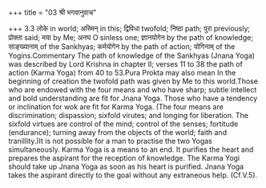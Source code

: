 +++
title = "03 श्री भगवानुवाच"

+++
3.3 लोके in world; अस्मिन् in this; द्विविधा twofold; निष्ठा path; पुरा
previously; प्रोक्ता said; मया by Me; अनघ O sinless one; ज्ञानयोगेन by
the path of knowledge; साङ्ख्यानाम् of the Sankhyas; कर्मयोगेन by the
path of action; योगिनाम् of the Yogins.Commentary The path of knowledge
of the Sankhyas (Jnana Yoga) was described by Lord Krishna in chapter
II; verses 11 to 38 the path of action (Karma Yoga) from 40 to 53.Pura
Prokta may also mean In the beginning of creation the twofold path was
given by Me to this world.Those who are endowed with the four means and
who have sharp; subtle intellect and bold understanding are fit for
Jnana Yoga. Those who have a tendency or inclination for wok are fit for
Karma Yoga. (The four means are discrimination; dispassion; sixfold
virutes; and longing for liberation. The sixfold virtues are control of
the mind; control of the senses; fortitude (endurance); turning away
from the objects of the world; faith and tranillity.)It is not possible
for a man to practise the two Yogas simultaneously. Karma Yoga is a
means to an end. It purifies the heart and prepares the aspirant for the
reception of knowledge. The Karma Yogi should take up Jnana Yoga as soon
as his heart is purified. Jnana Yoga takes the aspirant directly to the
goal without any extraneous help. (Cf.V.5).
